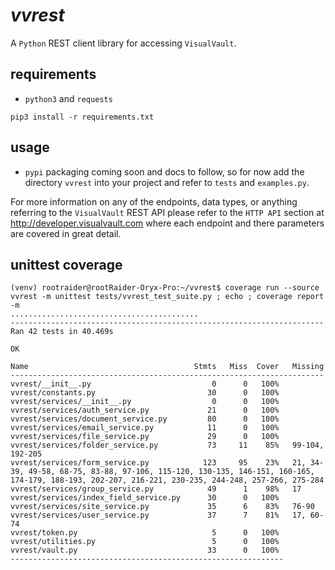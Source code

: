 # *vvrest*
A `Python` REST client library for accessing `VisualVault`.

## requirements
* `python3` and `requests`
```
pip3 install -r requirements.txt
```

## usage
* `pypi` packaging coming soon and docs to follow, so for now add the directory 
`vvrest` into your project and refer to `tests` and `examples.py`.

For more information on any of the endpoints, data types, or anything referring to the 
`VisualVault` REST API please refer to the `HTTP API` section at <http://developer.visualvault.com>
where each endpoint and there parameters are covered in great detail.

## unittest coverage
```
(venv) rootraider@rootRaider-Oryx-Pro:~/vvrest$ coverage run --source vvrest -m unittest tests/vvrest_test_suite.py ; echo ; coverage report -m
..........................................
----------------------------------------------------------------------
Ran 42 tests in 40.469s

OK

Name                                     Stmts   Miss  Cover   Missing
----------------------------------------------------------------------
vvrest/__init__.py                           0      0   100%
vvrest/constants.py                         30      0   100%
vvrest/services/__init__.py                  0      0   100%
vvrest/services/auth_service.py             21      0   100%
vvrest/services/document_service.py         80      0   100%
vvrest/services/email_service.py            11      0   100%
vvrest/services/file_service.py             29      0   100%
vvrest/services/folder_service.py           73     11    85%   99-104, 192-205
vvrest/services/form_service.py            123     95    23%   21, 34-39, 49-58, 68-75, 83-88, 97-106, 115-120, 130-135, 146-151, 160-165, 174-179, 188-193, 202-207, 216-221, 230-235, 244-248, 257-266, 275-284
vvrest/services/group_service.py            49      1    98%   17
vvrest/services/index_field_service.py      30      0   100%
vvrest/services/site_service.py             35      6    83%   76-90
vvrest/services/user_service.py             37      7    81%   17, 60-74
vvrest/token.py                              5      0   100%
vvrest/utilities.py                          5      0   100%
vvrest/vault.py                             33      0   100%
-------------------------------------------------------------
```
